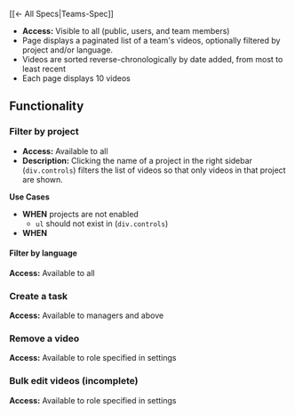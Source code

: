 [[← All Specs|Teams-Spec]]

* **Access:** Visible to all (public, users, and team members)
* Page displays a paginated list of a team's videos, optionally filtered by project and/or language.
* Videos are sorted reverse-chronologically by date added, from most to least recent
* Each page displays 10 videos

## Functionality

### Filter by project

* **Access:** Available to all
* **Description:** Clicking the name of a project in the right sidebar (`div.controls`) filters the list of videos so that only videos in that project are shown.

**Use Cases**

* **WHEN** projects are not enabled
    * `ul` should not exist in (`div.controls`)
* **WHEN** 

#### Filter by language

**Access:** Available to all

### Create a task

**Access:** Available to managers and above

### Remove a video

**Access:** Available to role specified in settings

### Bulk edit videos (incomplete)

**Access:** Available to role specified in settings